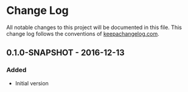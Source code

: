# Change Log
All notable changes to this project will be documented in this file. This change log follows the conventions of [keepachangelog.com](http://keepachangelog.com/).



## 0.1.0-SNAPSHOT - 2016-12-13
### Added
- Initial version

